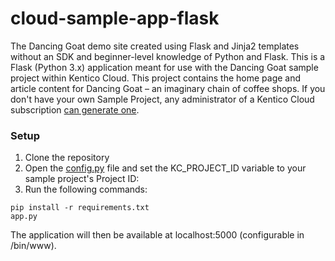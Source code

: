 # cloud-sample-app-flask
The Dancing Goat demo site created using Flask and Jinja2 templates without an SDK and beginner-level knowledge of Python and Flask.
This is a Flask (Python 3.x) application meant for use with the Dancing Goat sample project within Kentico Cloud. This project contains the home page and article content for Dancing Goat – an imaginary chain of coffee shops. If you don't have your own Sample Project, any administrator of a Kentico Cloud subscription [can generate one](https://app.kenticocloud.com/sample-project-generator).

### Setup

1. Clone the repository
2. Open the [config.py](/config.py) file and set the KC_PROJECT_ID variable to your sample project's Project ID:
3. Run the following commands:
```
pip install -r requirements.txt
app.py
```
The application will then be available at localhost:5000 (configurable in /bin/www).
